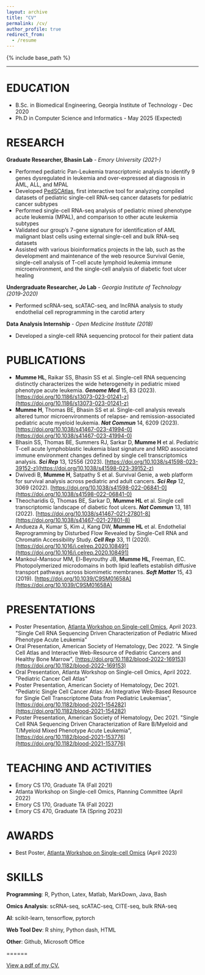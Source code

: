 ```yaml
---
layout: archive
title: "CV"
permalink: /cv/
author_profile: true
redirect_from:
  - /resume
---
```


{% include base_path %}

----------------

EDUCATION
======
* B.Sc. in Biomedical Engineering, Georgia Institute of Technology - Dec 2020
* Ph.D in Computer Science and Informatics - May 2025 (Expected)

RESEARCH
======
**Graduate Researcher, Bhasin Lab** - *Emory University (2021-)*
* Performed pediatric Pan-Leukemia transcriptomic analysis to identify 9 genes dysregulated in leukemia and over-expressed at diagnosis in AML, ALL, and MPAL
* Developed [PedSCAtlas](https://bhasinlab.bmi.emory.edu/PediatricSCAtlas/), first interactive tool for analyzing compiled datasets of pediatric single-cell RNA-seq cancer datasets for pediatric cancer subtypes
* Performed single-cell RNA-seq analysis of pediatric mixed phenotype acute leukemia (MPAL), and comparison to other acute leukemia subtypes
* Validated our group’s 7-gene signature for identification of AML malignant blast cells using external single-cell and bulk RNA-seq datasets
* Assisted with various bioinformatics projects in the lab, such as the development and maintenance of the web resource Survival Genie, single-cell analysis of T-cell acute lymphoid leukemia immune microenvironment, and the single-cell analysis of diabetic foot ulcer healing

**Undergraduate Researcher, Jo Lab** - *Georgia Institute of Technology (2019-2020)*
* Performed scRNA-seq, scATAC-seq, and lncRNA analysis to study endothelial cell reprogramming in the carotid artery

**Data Analysis Internship** - *Open Medicine Institute (2018)*
* Developed a single-cell RNA sequencing protocol for their patient data
  
PUBLICATIONS
======
* **Mumme HL**, Raikar SS, Bhasin SS et al. Single-cell RNA sequencing distinctly characterizes the wide heterogeneity in pediatric mixed phenotype acute leukemia. ***Genome Med*** 15, 83 (2023). [https://doi.org/10.1186/s13073-023-01241-z](https://doi.org/10.1186/s13073-023-01241-z)
* **Mumme H**, Thomas BE, Bhasin SS et al. Single-cell analysis reveals altered tumor microenvironments of relapse- and remission-associated pediatric acute myeloid leukemia. ***Nat Commun*** 14, 6209 (2023).
[https://doi.org/10.1038/s41467-023-41994-0](https://doi.org/10.1038/s41467-023-41994-0)
* Bhasin SS, Thomas BE, Summers RJ, Sarkar D, **Mumme H** et al. Pediatric T-cell acute lymphoblastic leukemia blast signature and MRD associated immune environment changes defined by single cell transcriptomics analysis. ***Sci Rep*** 13, 12556 (2023). [https://doi.org/10.1038/s41598-023-39152-z](https://doi.org/10.1038/s41598-023-39152-z)
* Dwivedi B, **Mumme H**, Satpathy S et al. Survival Genie, a web platform for survival analysis across pediatric and adult cancers. ***Sci Rep*** 12, 3069 (2022). [https://doi.org/10.1038/s41598-022-06841-0](https://doi.org/10.1038/s41598-022-06841-0)
* Theocharidis G, Thomas BE, Sarkar D, **Mumme HL** et al. Single cell transcriptomic landscape of diabetic foot ulcers. ***Nat Commun*** 13, 181 (2022). [https://doi.org/10.1038/s41467-021-27801-8](https://doi.org/10.1038/s41467-021-27801-8)
* Andueza A, Kumar S, Kim J, Kang DW, **Mumme HL** et al. Endothelial Reprogramming by Disturbed Flow Revealed by Single-Cell RNA and Chromatin Accessibility Study. ***Cell Rep*** 33, 11 (2020). [https://doi.org/10.1016/j.celrep.2020.108491](https://doi.org/10.1016/j.celrep.2020.108491)
* Mankoul-Mansour MM, El-Beyrouthy JB, **Mumme HL**, Freeman, EC. Photopolymerized microdomains in both lipid leaflets establish diffusive transport pathways across biomimetic membranes. ***Soft Matter*** 15, 43
(2019). [https://doi.org/10.1039/C9SM01658A](https://doi.org/10.1039/C9SM01658A)

PRESENTATIONS
======
* Poster Presentation, [Atlanta Workshop on Single-cell Omics](https://research.gatech.edu/data/events/awsom), April 2023. "Single Cell RNA Sequencing Driven Characterization of Pediatric Mixed Phenotype Acute Leukemia"
* Oral Presentation, American Society of Hematology, Dec 2022. "A Single Cell Atlas and Interactive Web-Resource of Pediatric Cancers and Healthy Bone Marrow", [https://doi.org/10.1182/blood-2022-169153](https://doi.org/10.1182/blood-2022-169153)
* Oral Presentation, Atlanta Workshop on Single-cell Omics, April 2022. "Pediatric Cancer Cell Atlas"
* Poster Presentation, American Society of Hematology, Dec 2021. "Pediatric Single Cell Cancer Atlas: An Integrative Web-Based Resource for Single Cell Transcriptome Data from Pediatric Leukemias",
[https://doi.org/10.1182/blood-2021-154282](https://doi.org/10.1182/blood-2021-154282)
* Poster Presentation, American Society of Hematology, Dec 2021. "Single Cell RNA Sequencing Driven Characterization of Rare B/Myeloid and T/Myeloid Mixed Phenotype Acute Leukemia",
[https://doi.org/10.1182/blood-2021-153776](https://doi.org/10.1182/blood-2021-153776)
  
TEACHING AND ACTIVITIES
======
* Emory CS 170, Graduate TA (Fall 2021)
* Atlanta Workshop on Single-cell Omics, Planning Committee (April 2022)
* Emory CS 170, Graduate TA (Fall 2022)
* Emory CS 470, Graduate TA (Spring 2023)

AWARDS
======
* Best Poster, [Atlanta Workshop on Single-cell Omics](https://research.gatech.edu/data/events/awsom) (April 2023)

SKILLS
======
**Programming**: R, Python, Latex, Matlab, MarkDown, Java, Bash

**Omics Analysis**: scRNA-seq, scATAC-seq, CITE-seq, bulk RNA-seq

**AI**: scikit-learn, tensorflow, pytorch

**Web Tool Dev**: R shiny, Python dash, HTML

**Other**: Github, Microsoft Office

======

<a href="https://github.com/hmumme/hmumme.github.io/blob/e53ea03dbf337946c2d32482e5854c05a55dd3d8/files/cv_hopemumme_Oct23.pdf">View a pdf of my CV.</a>
